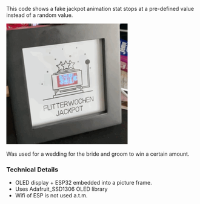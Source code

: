 This code shows a fake jackpot animation stat stops at a pre-defined value instead of a random value. 

![OLD-Display](/doc/OLED_Jackpot.GIF)

Was used for a wedding for the bride and groom to win a certain amount.

### Technical Details
- OLED display + ESP32 embedded into a picture frame.
- Uses Adafruit_SSD1306 OLED library
- Wifi of ESP is not used a.t.m.

